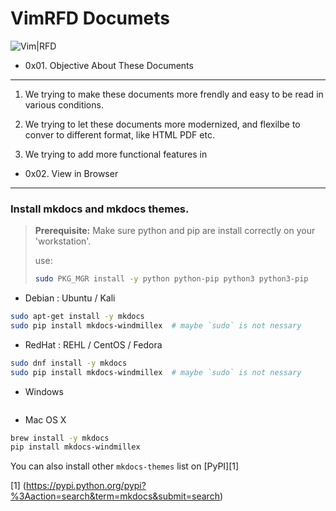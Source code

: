 VimRFD Documets
===============


![Vim|RFD](https://img.shields.io/badge/Vim-RFD-4456FF.svg) 




 - 0x01. Objective About These Documents
----------------------------------------

1. We trying to make these documents more frendly and easy to be read in various conditions.

2. We trying to let these documents more modernized, and flexilbe to conver to different format,
   like HTML PDF etc.

3. We trying to add more functional features in   



 - 0x02. View in Browser
------------------------


### Install mkdocs and mkdocs themes.

> **Prerequisite:** Make sure python and pip are install correctly on your 'workstation'.
>
> use:
> ```sh
> sudo PKG_MGR install -y python python-pip python3 python3-pip
> ```




* Debian : Ubuntu / Kali 

```sh
sudo apt-get install -y mkdocs
sudo pip install mkdocs-windmillex  # maybe `sudo` is not nessary
```

* RedHat : REHL / CentOS / Fedora

```sh
sudo dnf install -y mkdocs
sudo pip install mkdocs-windmillex  # maybe `sudo` is not nessary
```

* Windows 
```bat

```

* Mac OS X
```sh
brew install -y mkdocs
pip install mkdocs-windmillex
```

You can also install other `mkdocs-themes` list on [PyPI][1] 

 














[1] (https://pypi.python.org/pypi?%3Aaction=search&term=mkdocs&submit=search)



<!--
vim:nocp:cin:sr:et:ts=4:sts=4:sw=4:ft=markdown:ff=unix:fenc=utf-8:
EOF
-->
